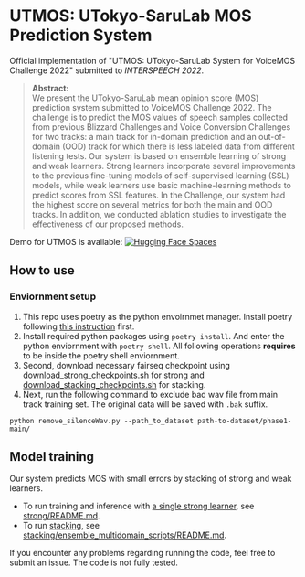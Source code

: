 # UTMOS: UTokyo-SaruLab MOS Prediction System

Official implementation of "UTMOS: UTokyo-SaruLab System for VoiceMOS Challenge 2022" submitted to <i>INTERSPEECH 2022</i>.

>**Abstract:**<br>
We present the UTokyo-SaruLab mean opinion score (MOS) prediction system submitted to VoiceMOS Challenge 2022. The challenge is to predict the MOS values of speech samples collected from previous Blizzard Challenges and Voice Conversion Challenges for two tracks: a main track for in-domain prediction and an out-of-domain (OOD) track for which there is less labeled data from different listening tests. Our system is based on ensemble learning of strong and weak learners. Strong learners incorporate several improvements to the previous fine-tuning models of self-supervised learning (SSL) models, while weak learners use basic machine-learning methods to predict scores from SSL features.
In the Challenge, our system had the highest score on several metrics for both the main and OOD tracks. In addition, we conducted ablation studies to investigate the effectiveness of our proposed methods.


Demo for UTMOS is available: [![Hugging Face Spaces](https://img.shields.io/badge/%F0%9F%A4%97%20Hugging%20Face-Spaces-blue)](https://huggingface.co/spaces/sarulab-speech/UTMOS-demo)

## How to use

### Enviornment setup

1. This repo uses poetry as the python envoirnmet manager. Install poetry following [this instruction](https://python-poetry.org/docs/#installation) first.
1. Install required python packages using `poetry install`. And enter the python enviornment with `poetry shell`. All following operations **requires** to be inside the poetry shell enviornment. 
1. Second, download necessary fairseq checkpoint using [download_strong_checkpoints.sh](fairseq_checkpoints/download_strong_checkpoints.sh) for strong and [download_stacking_checkpoints.sh](fairseq_checkpoints/download_stacking_checkpoints.sh) for stacking.
1. Next, run the following command to exclude bad wav file from main track training set.
The original data will be saved with `.bak` suffix.
```shell
python remove_silenceWav.py --path_to_dataset path-to-dataset/phase1-main/
```

## Model training
Our system predicts MOS with small errors by stacking of strong and weak learners.  
- To run training and inference with <u>a single strong learner</u>, see [strong/README.md](strong/README.md).  
- To run <u>stacking</u>, see [stacking/ensemble_multidomain_scripts/README.md](stacking/ensemble_multidomain_scripts/README.md).

If you encounter any problems regarding running the code, feel free to submit an issue. The code is not fully tested.